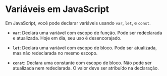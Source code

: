 # Variáveis em JavaScript

Em JavaScript, você pode declarar variáveis usando `var`, `let`, e `const`.

- **`var`**: Declara uma variável com escopo de função. Pode ser redeclarada e atualizada. Hoje em dia, seu uso é desencorajado.

- **`let`**: Declara uma variável com escopo de bloco. Pode ser atualizada, mas não redeclarada no mesmo escopo.

- **`const`**: Declara uma constante com escopo de bloco. Não pode ser atualizada nem redeclarada. O valor deve ser atribuído na declaração.